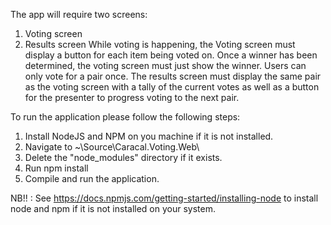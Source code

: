 The app will require two screens:
1. Voting screen
2. Results screen
While voting is happening, the Voting screen must display a button for each item being voted on. 
Once a winner has been determined, the voting screen must just show the winner. 
Users can only vote for a pair once.
The results screen must display the same pair as the voting screen with a tally of the current 
votes as well as a button for the presenter to progress voting to the next pair.

To run the application please follow the following steps:
1. Install NodeJS and NPM on you machine if it is not installed.
2. Navigate to ~\Source\Caracal.Voting.Web\
3. Delete the "node_modules" directory if it exists.
4. Run npm install
5. Compile and run the application.

NB!! : See https://docs.npmjs.com/getting-started/installing-node to install node and npm if it is not installed on your system.
